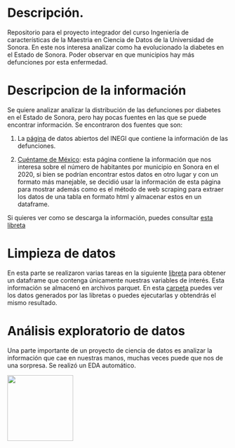 # Descripción.
Repositorio para el proyecto integrador del curso Ingeniería de características de la Maestria en Ciencia de Datos de la Universidad de Sonora. En este nos interesa analizar como ha evolucionado la diabetes en el Estado de Sonora. Poder observar en que municipios hay más defunciones por esta enfermedad.

# Descripcion de la información
Se quiere analizar analizar la distribución de las defunciones por diabetes en el Estado de Sonora, pero hay pocas fuentes en las que se puede encontrar información. Se encontraron dos fuentes que son:  
1. La [página](https://www.inegi.org.mx/programas/mortalidad/#Datos_abiertos) de datos abiertos del INEGI que contiene la información de las defunciones.

2. [Cuéntame de México](https://cuentame.inegi.org.mx/monografias/informacion/son/poblacion/default.aspx?tema=me&e=26): esta página contiene la información que nos interesa sobre el número de habitantes por municipio en Sonora en el 2020, si bien se podrían encontrar estos datos en otro lugar y con un formato más manejable, se decidió usar la información de esta página  para mostrar además como es el método de web scraping para extraer los datos de una tabla en formato html y almacenar estos en un dataframe.

Si quieres ver como se descarga la información, puedes consultar [esta libreta](https://github.com/Fernando-LunaP/Proyecto_Integrador_Ing_Caracteristicas/blob/main/Codigo/01_Descargando_los_datos.ipynb)

# Limpieza de datos
En esta parte se realizaron varias tareas en la siguiente [libreta](https://github.com/Fernando-LunaP/Proyecto_Integrador_Ing_Caracteristicas/blob/main/Codigo/02_Limpieza_de_datos.ipynb) para obtener un dataframe que contenga únicamente nuestras variables de interés. Esta información se almacenó en archivos parquet. En esta [carpeta](https://github.com/Fernando-LunaP/Proyecto_Integrador_Ing_Caracteristicas/tree/main/datos) puedes ver los datos generados por las libretas o puedes ejecutarlas y obtendrás el mismo resultado.

# Análisis exploratorio de datos
Una parte importante de un proyecto de ciencia de datos es analizar la información que cae en nuestras manos, muchas veces puede que nos de una sorpresa. Se realizó un EDA automático.

<img src="https://mcd.unison.mx/wp-content/themes/awaken/img/logo_mcd.png](https://github.com/Fernando-LunaP/Proyecto_Integrador_Ing_Caracteristicas/blob/main/Imagenes/Matriz%20de%20correlaci%C3%B3n.JPG" width="150">
